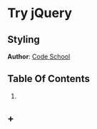 # Try jQuery
## Styling
**Author**: [Code School](https://www.codeschool.com)   

## Table Of Contents
1. [](#)
## +
